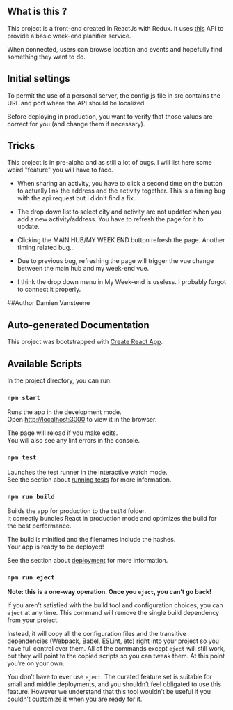 ## What is this ?

This project is a front-end created in ReactJs with Redux.
It uses [this](https://github.com/PosnicAntoine/WEP) API to
provide a basic week-end planifier service.

When connected, users can browse location and events and hopefully find
something they want to do.

## Initial settings

To permit the use of a personal server, the config.js file in src
contains the URL and port where the API should be localized.

Before deploying in production, you want to verify that those values
are correct for you (and change them if necessary).

## Tricks
This project is in pre-alpha and as still a lot of bugs.
I will list here some weird "feature" you will have to face.

- When sharing an activity, you have to click a second time on
the button to actually link the address and the activity together.
This is a timing bug with the api request but I didn't find a fix.

- The drop down list to select city and activity are not updated when
you add a new activity/address. You have to refresh the page for it to
update.

- Clicking the MAIN HUB/MY WEEK END button refresh the page. Another
timing related bug...

- Due to previous bug, refreshing the page will trigger the vue change
between the main hub and my week-end vue.

- I think the drop down menu in My Week-end is useless. I probably forgot
to connect it properly.

##Author
Damien Vansteene

## Auto-generated Documentation

This project was bootstrapped with [Create React App](https://github.com/facebook/create-react-app).

## Available Scripts

In the project directory, you can run:

### `npm start`

Runs the app in the development mode.<br>
Open [http://localhost:3000](http://localhost:3000) to view it in the browser.

The page will reload if you make edits.<br>
You will also see any lint errors in the console.

### `npm test`

Launches the test runner in the interactive watch mode.<br>
See the section about [running tests](https://facebook.github.io/create-react-app/docs/running-tests) for more information.

### `npm run build`

Builds the app for production to the `build` folder.<br>
It correctly bundles React in production mode and optimizes the build for the best performance.

The build is minified and the filenames include the hashes.<br>
Your app is ready to be deployed!

See the section about [deployment](https://facebook.github.io/create-react-app/docs/deployment) for more information.

### `npm run eject`

**Note: this is a one-way operation. Once you `eject`, you can’t go back!**

If you aren’t satisfied with the build tool and configuration choices, you can `eject` at any time. This command will remove the single build dependency from your project.

Instead, it will copy all the configuration files and the transitive dependencies (Webpack, Babel, ESLint, etc) right into your project so you have full control over them. All of the commands except `eject` will still work, but they will point to the copied scripts so you can tweak them. At this point you’re on your own.

You don’t have to ever use `eject`. The curated feature set is suitable for small and middle deployments, and you shouldn’t feel obligated to use this feature. However we understand that this tool wouldn’t be useful if you couldn’t customize it when you are ready for it.
